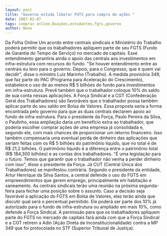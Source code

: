 ```yaml
---
layout: post
title: "Governo estuda liberar FGTS para compra de ações "
date: 2007-02-07
tags: compras online,Doações,estudantes,fgts,governo
author: None
---
```

Da Folha Online
Um acordo entre centrais sindicais e Ministério do Trabalho poderá permitir que os trabalhadores apliquem parte de seu FGTS (Fundo de Garantia do Tempo de Serviço) no mercado de capitais. Esse entendimento garantiria ainda o apoio das centrais aos investimentos em infra-estrutura com recursos do fundo.
\"Se houver entendimento entre as centrais eu levo para o governo. Depois, para o Congresso, que é quem vai decidir\", disse o ministro Luiz Marinho (Trabalho).
A medida provisória 349, que faz parte do PAC (Programa para Aceleração do Crescimento), estabelece o uso de ao menos R$ 5 bilhões do fundo para investimentos em infra-estrutura. Prevê também que o trabalhador coloque 10% do saldo de sua conta nessas aplicações.
A Força Sindical e a CGT (Confederação Geral dos Trabalhadores) são favoráveis que o trabalhador possa também aplicar parte do seu saldo em Bolsa de Valores. Essa proposta seria a forma encontrada pelo governo para que as duas centrais declarem apoio ao fundo de infra-estrutura.
Para o presidente da Força, Paulo Pereira da Silva, o Paulinho, essa ampliação daria um benefício extra ao trabalhador, que poderia escolher comprar ações de uma empresa já consolidada e, segundo ele, com mais chances de proporcionar um retorno financeiro. Isso também compensaria uma eventual perda de dinheiro das aplicações que seriam feitas com os R$ 5 bilhões do patrimônio líquido, que no total é de R$ 21,2 bilhões. O patrimônio líquido é a diferença entre o patrimônio total (R$ 184,300 bilhões) e as contas dos trabalhadores. 
\"É uma legislação para o futuro. Temos que garantir que o trabalhador não venha a perder dinheiro com isso\", disse o presidente da Força.
Já CUT (Central Única dos Trabalhadores) se manifestou contrária. Segundo o presidente da entidade, Artur Henrique da Silva Santos, a central defende o uso do FGTS em empreendimentos que gerem emprego, principalmente em habitação e saneamento.
As centrais sindicais terão uma reunião na próxima segunda-feira para fechar uma posição sobre o assunto. Caso a decisão seja favorável a aplicação do FGTS em Bolsa de Valores, elas terão ainda que discutir qual será o percentual permitido. Ele poderá ser parte dos 10% já autorizado para o fundo de infra-estrutura ou ampliado em mais 10%, como defende a Força Sindical.
A permissão para que os trabalhadores apliquem parte do FGTS no mercado de capitais fará ainda com que a Força Sindical e a CGT retirem a Adin (Ação Direta de Inconstitucionalidade) contra a MP 349 que foi protocolada no STF (Superior Tribunal de Justiça). 